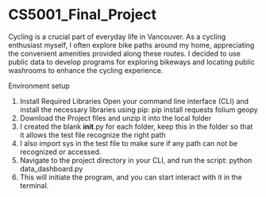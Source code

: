 # CS5001_Final_Project
Cycling is a crucial part of everyday life in Vancouver. As a cycling enthusiast myself, I often explore bike paths around my home, appreciating the convenient amenities provided along these routes. I decided to use public data to develop programs for exploring bikeways and locating public washrooms to enhance the cycling experience.

Environment setup
1.	Install Required Libraries
Open your command line interface (CLI) and install the necessary libraries using pip:
pip install requests folium geopy
2.	Download the Project files and unzip it into the local folder
3.	I created the blank __init__.py for each folder, keep this in the folder so that it allows the test file recognize the right path
4.	I also import sys in the test file to make sure if any path can not be recognized or accessed.
5.	Navigate to the project directory in your CLI, and run the script:
python data_dashboard.py
6.	This will initiate the program, and you can start interact with it in the terminal.
